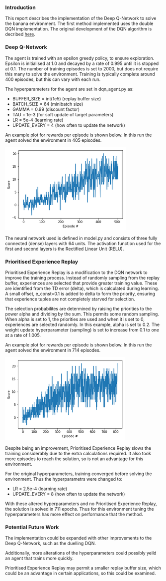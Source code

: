 [//]: # (Image References)

[image1]: dqn.png "DQN Rewards"
[image2]: dqn_PER.png "DQN Rewards"


### Introduction

This report describes the implementation of the Deep Q-Network to solve the banana environment. The first method implemented uses the double DQN implementation. The original development of the DQN algorithm is decribed [here](https://storage.googleapis.com/deepmind-media/dqn/DQNNaturePaper.pdf).

### Deep Q-Network

The agent is trained with an epsilon greedy policy, to ensure exploration. Epsilon is initialised at 1.0 and decayed by a rate of 0.995 until it is stopped at 0.1. The number of training episodes is set to 2000, but does not require this many to solve the environment. Training is typically complete around 400 episodes, but this can vary with each run.

The hyperparameters for the agent are set in dqn_agent.py as:
* BUFFER_SIZE = int(1e5)  (replay buffer size)
* BATCH_SIZE = 64         (minibatch size)
* GAMMA = 0.99            (discount factor)
* TAU = 1e-3              (for soft update of target parameters)
* LR = 5e-4               (learning rate)
* UPDATE_EVERY = 4        (how often to update the network)

An example plot for rewards per episode is shown below. In this run the agent solved the environment in 405 episodes.

![DQN Rewards][image1]

The neural network used is defined in model.py and consists of three fully connected (dense) layers with 64 units. The activation function used for the first and second layers is the Rectified Linear Unit (RELU).

### Prioritised Experience Replay

Prioritised Experience Replay is a modification to the DQN network to improve the training process. Instead of randomly sampling from the replay buffer, experiences are selected that provide greater training value. These are identified from the TD error (delta), which is calculated during learning. A small offset, e_const=0.1 is added to delta to form the priority, ensuring that experience tuples are not completely starved for selection.

The selection probabilites are determined by raising the priorities to the power alpha and dividing by the sum. This permits some random sampling. When alpha is set to 1, the priorities are used and when it is set to 0, experiences are selected randomly. In this example, alpha is set to 0.2. The weight update hyperparameter (sampling) is set to increase from 0.1 to one at a rate of 1.005. 

An example plot for rewards per episode is shown below. In this run the agent solved the environment in 714 episodes.

![DQN_PER Rewards][image2]

Despite being an improvement, Prioritised Experience Replay slows the training considerably due to the extra calculations required. It also took more episodes to reach the solution, so is not an advantage for this environment.

For the original hyperparameters, training converged before solving the environment. Thus the hyperparametrs were changed to:
* LR = 2.5e-4             (learning rate) 
* UPDATE_EVERY = 8        (how often to update the network)

With these altered hyperparameters and no Prioritised Experience Replay, the solution is solved in 711 epochs. Thus for this environment tuning the hyperparameters has more effect on performance that the method.

### Potential Future Work
The implementation could be expanded with other improvements to the Deep Q-Network, such as the duelling DQN.

Additionally, more alterations of the hyperparameters could possibly yeild an agent that trains more quickly. 

Prioritised Experience Replay may permit a smaller replay buffer size, which could be an advantage in certain applications, so this could be examined.
